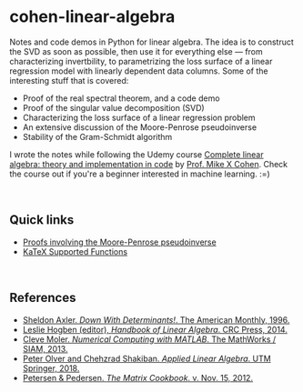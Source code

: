 # cohen-linear-algebra

Notes and code demos in Python for linear algebra. The idea is to construct the SVD as soon as possible, then use it for everything else &mdash; from characterizing invertbility, to parametrizing the loss surface of a linear regression model with linearly dependent data columns. Some of the interesting stuff that is covered:
  * Proof of the real spectral theorem, and a code demo
  * Proof of the singular value decomposition (SVD)
  * Characterizing the loss surface of a linear regression problem
  * An extensive discussion of the Moore-Penrose pseudoinverse
  * Stability of the Gram-Schmidt algorithm

I wrote the notes while following the Udemy course [Complete linear algebra: theory and implementation in code](https://www.udemy.com/course/linear-algebra-theory-and-implementation/) by [Prof. Mike X Cohen](http://mikexcohen.com/). Check the course out if you're a beginner interested in machine learning. :=)

<br>

## Quick links

* [Proofs involving the Moore-Penrose pseudoinverse](https://en.wikipedia.org/wiki/Proofs_involving_the_Moore%E2%80%93Penrose_inverse)
* [KaTeX Supported Functions](https://katex.org/docs/supported.html)


<br>

## References
* [Sheldon Axler. *Down With Determinants!*. The American Monthly, 1996.](https://www.maa.org/sites/default/files/pdf/awards/Axler-Ford-1996.pdf)
* [Leslie Hogben (editor), *Handbook of Linear Algebra*. CRC Press, 2014.](https://www.oreilly.com/library/view/handbook-of-linear/9781466507296/)
* [Cleve Moler. *Numerical Computing with MATLAB*. The MathWorks / SIAM, 2013.](https://www.mathworks.com/moler/index_ncm.html)
* [Peter Olver and Chehzrad Shakiban. *Applied Linear Algebra*. UTM Springer, 2018.](https://www-users.math.umn.edu/~olver/books.html)
* [Petersen & Pedersen. *The Matrix Cookbook*. v. Nov. 15, 2012.](https://www.math.uwaterloo.ca/~hwolkowi/matrixcookbook.pdf)
